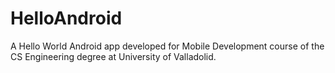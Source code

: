 # HelloAndroid
A Hello World Android app developed for Mobile Development course of the CS Engineering degree at University of Valladolid.
